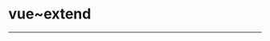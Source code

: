 <!DOCTYPE html>
<html lang="en">
<head>
    <meta charset="UTF-8">
    <script type="text/javascript" src="Vue.js"></script>
    <title>扩展实例构造器</title>
</head>
<body>
    <h1>vue~extend</h1>
    <hr>
    <author></author><!--这种扩展方式常用于在某一个组件中自定义之后，再用到其它组件里。
    更常用的定义方式应是：<div id="author"></div>，
    对应的绑定方式是：new authorURL().$mount("#author")-->
    <script type="text/javascript">
        var authorURL = Vue.extend({//加入构造器元素
            template:"<p><a :href='authorURL'>{{authorName}}</a></p>",//模板的表达方式，标签上的属性要用：herf绑定
            data:function(){
                return {
                    authorName:'Lynn',
                    authorURL:"https://jspang.com",
                }
            }
    });
    new authorURL().$mount("author");//绑定标签
    </script>
</body>
</html>
